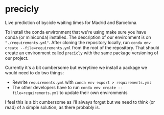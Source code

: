 # precicly

Live prediction of bycicle waiting times for Madrid and Barcelona.

To install the conda environment that we're using make sure you have conda (or miniconda) installed. The
description of our environment is on `"./requirements.yml"`. After cloning the repository locally, run
`conda env create --file=requirements.yml` from the root of the repository. That should create an environment
called `precicly` with the same package versioning of our project. 

Currently it's a bit cumbersome but everytime we install a package we would need to do two things:

* Rewrite `requirements.yml` with `conda env export > requirements.yml`
* The other developers have to run `conda env create --file=requirements.yml` to update their own environments

I feel this is a bit cumbersome as I'll always forget but we need to think (or read) of a simple solution, as there probably is.

